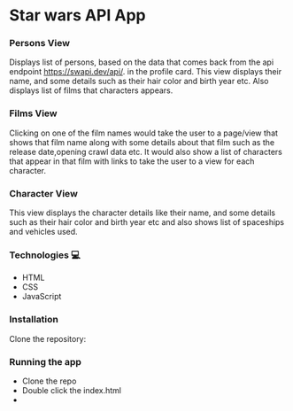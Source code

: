 
# Star wars API App

### Persons View
Displays list of persons, based on the data that comes back from the api endpoint  https://swapi.dev/api/. in the profile card. This view displays their name, and some details such as their hair color and birth year etc. Also displays list of films that characters appears.

### Films View
Clicking on one of the film names would take the user to a page/view that shows that film name along with some details about that film such as the release date,opening crawl data etc. It would also show a list of characters that appear in that film with links to take the user to a view for each character.

### Character View
This view displays the character details like their name, and some details such as their hair color and birth year etc and also shows list of spaceships and vehicles used.

### Technologies 💻
* HTML
* CSS
* JavaScript

### Installation
Clone the repository:

### Running the app

* Clone the repo
* Double click the index.html
* 
